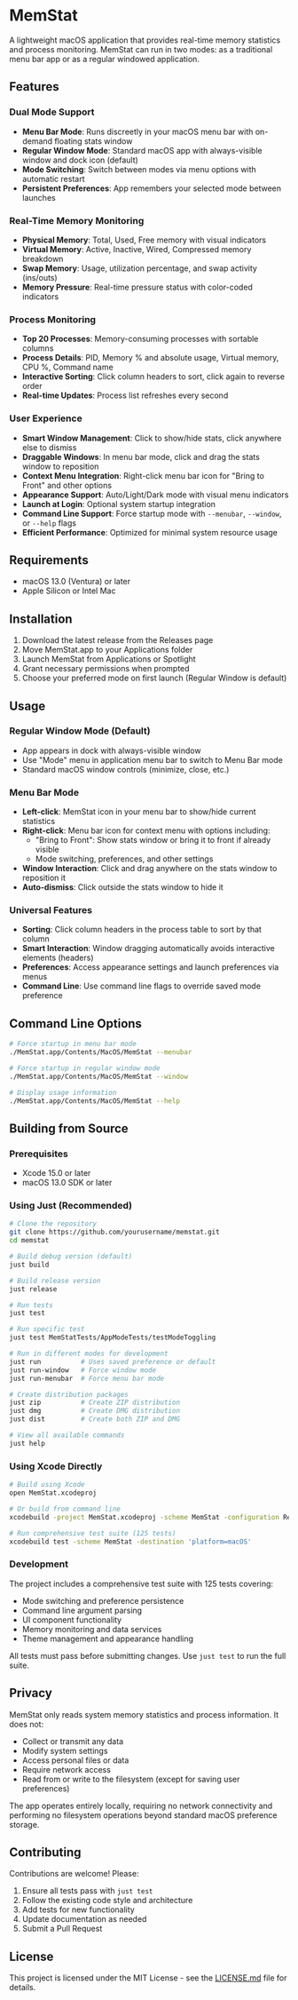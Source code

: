 # MemStat

A lightweight macOS application that provides real-time memory statistics and process monitoring. MemStat can run in two modes: as a traditional menu bar app or as a regular windowed application.

## Features

### Dual Mode Support
- **Menu Bar Mode**: Runs discreetly in your macOS menu bar with on-demand floating stats window
- **Regular Window Mode**: Standard macOS app with always-visible window and dock icon (default)
- **Mode Switching**: Switch between modes via menu options with automatic restart
- **Persistent Preferences**: App remembers your selected mode between launches

### Real-Time Memory Monitoring
- **Physical Memory**: Total, Used, Free memory with visual indicators
- **Virtual Memory**: Active, Inactive, Wired, Compressed memory breakdown
- **Swap Memory**: Usage, utilization percentage, and swap activity (ins/outs)
- **Memory Pressure**: Real-time pressure status with color-coded indicators

### Process Monitoring
- **Top 20 Processes**: Memory-consuming processes with sortable columns
- **Process Details**: PID, Memory % and absolute usage, Virtual memory, CPU %, Command name
- **Interactive Sorting**: Click column headers to sort, click again to reverse order
- **Real-time Updates**: Process list refreshes every second

### User Experience
- **Smart Window Management**: Click to show/hide stats, click anywhere else to dismiss
- **Draggable Windows**: In menu bar mode, click and drag the stats window to reposition
- **Context Menu Integration**: Right-click menu bar icon for "Bring to Front" and other options
- **Appearance Support**: Auto/Light/Dark mode with visual menu indicators
- **Launch at Login**: Optional system startup integration
- **Command Line Support**: Force startup mode with `--menubar`, `--window`, or `--help` flags
- **Efficient Performance**: Optimized for minimal system resource usage

## Requirements

- macOS 13.0 (Ventura) or later
- Apple Silicon or Intel Mac

## Installation

1. Download the latest release from the Releases page
2. Move MemStat.app to your Applications folder
3. Launch MemStat from Applications or Spotlight
4. Grant necessary permissions when prompted
5. Choose your preferred mode on first launch (Regular Window is default)

## Usage

### Regular Window Mode (Default)
- App appears in dock with always-visible window
- Use "Mode" menu in application menu bar to switch to Menu Bar mode
- Standard macOS window controls (minimize, close, etc.)

### Menu Bar Mode
- **Left-click**: MemStat icon in your menu bar to show/hide current statistics
- **Right-click**: Menu bar icon for context menu with options including:
  - "Bring to Front": Show stats window or bring it to front if already visible
  - Mode switching, preferences, and other settings
- **Window Interaction**: Click and drag anywhere on the stats window to reposition it
- **Auto-dismiss**: Click outside the stats window to hide it

### Universal Features
- **Sorting**: Click column headers in the process table to sort by that column
- **Smart Interaction**: Window dragging automatically avoids interactive elements (headers)
- **Preferences**: Access appearance settings and launch preferences via menus
- **Command Line**: Use command line flags to override saved mode preference

## Command Line Options

```bash
# Force startup in menu bar mode
./MemStat.app/Contents/MacOS/MemStat --menubar

# Force startup in regular window mode  
./MemStat.app/Contents/MacOS/MemStat --window

# Display usage information
./MemStat.app/Contents/MacOS/MemStat --help
```

## Building from Source

### Prerequisites
- Xcode 15.0 or later
- macOS 13.0 SDK or later

### Using Just (Recommended)
```bash
# Clone the repository
git clone https://github.com/yourusername/memstat.git
cd memstat

# Build debug version (default)
just build

# Build release version
just release

# Run tests
just test

# Run specific test
just test MemStatTests/AppModeTests/testModeToggling

# Run in different modes for development
just run          # Uses saved preference or default
just run-window   # Force window mode
just run-menubar  # Force menu bar mode

# Create distribution packages
just zip          # Create ZIP distribution
just dmg          # Create DMG distribution
just dist         # Create both ZIP and DMG

# View all available commands
just help
```

### Using Xcode Directly
```bash
# Build using Xcode
open MemStat.xcodeproj

# Or build from command line
xcodebuild -project MemStat.xcodeproj -scheme MemStat -configuration Release build

# Run comprehensive test suite (125 tests)
xcodebuild test -scheme MemStat -destination 'platform=macOS'
```

### Development
The project includes a comprehensive test suite with 125 tests covering:
- Mode switching and preference persistence
- Command line argument parsing
- UI component functionality
- Memory monitoring and data services
- Theme management and appearance handling

All tests must pass before submitting changes. Use `just test` to run the full suite.

## Privacy

MemStat only reads system memory statistics and process information. It does not:
- Collect or transmit any data
- Modify system settings  
- Access personal files or data
- Require network access
- Read from or write to the filesystem (except for saving user preferences)

The app operates entirely locally, requiring no network connectivity and performing no filesystem operations beyond standard macOS preference storage.

## Contributing

Contributions are welcome! Please:
1. Ensure all tests pass with `just test`
2. Follow the existing code style and architecture
3. Add tests for new functionality
4. Update documentation as needed
5. Submit a Pull Request

## License

This project is licensed under the MIT License - see the [LICENSE.md](LICENSE.md) file for details.